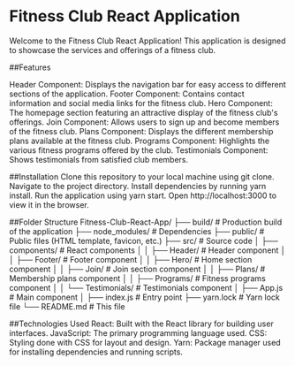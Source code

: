 # Fitness Club React Application

Welcome to the Fitness Club React Application! This application is designed to showcase the services and offerings of a fitness club.

##Features

Header Component: Displays the navigation bar for easy access to different sections of the application.
Footer Component: Contains contact information and social media links for the fitness club.
Hero Component: The homepage section featuring an attractive display of the fitness club's offerings.
Join Component: Allows users to sign up and become members of the fitness club.
Plans Component: Displays the different membership plans available at the fitness club.
Programs Component: Highlights the various fitness programs offered by the club.
Testimonials Component: Shows testimonials from satisfied club members.


##Installation
Clone this repository to your local machine using git clone.
Navigate to the project directory.
Install dependencies by running yarn install.
Run the application using yarn start.
Open http://localhost:3000 to view it in the browser.

##Folder Structure
Fitness-Club-React-App/
  ├── build/                   # Production build of the application
  ├── node_modules/            # Dependencies
  ├── public/                  # Public files (HTML template, favicon, etc.)
  ├── src/                     # Source code
  │   ├── components/          # React components
  │   │   ├── Header/          # Header component
  │   │   ├── Footer/          # Footer component
  │   │   ├── Hero/            # Home section component
  │   │   ├── Join/            # Join section component
  │   │   ├── Plans/           # Membership plans component
  │   │   ├── Programs/        # Fitness programs component
  │   │   └── Testimonials/    # Testimonials component
  │   ├── App.js               # Main component
  │   ├── index.js             # Entry point
  ├── yarn.lock                # Yarn lock file
  └── README.md                # This file

##Technologies Used
React: Built with the React library for building user interfaces.
JavaScript: The primary programming language used.
CSS: Styling done with CSS for layout and design.
Yarn: Package manager used for installing dependencies and running scripts.
